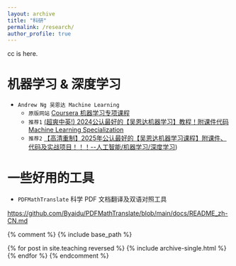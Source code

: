 ```yaml
---
layout: archive
title: "科研"
permalink: /research/
author_profile: true
---
```


cc is here. 

# 机器学习 & 深度学习
* `Andrew Ng 吴恩达 Machine Learning`
  *  `原版网站` [Coursera 机器学习专项课程](https://www.coursera.org/specializations/machine-learning-introduction#courses)
  *  `推荐1` [(超爽中英!) 2024公认最好的【吴恩达机器学习】教程！附课件代码 Machine Learning Specialization](https://www.bilibili.com/video/BV1Bq421A74G?vd_source=19f572b03f2ec7aebf1de5d4242523ce&spm_id_from=333.788.videopod.episodes)
  *  `推荐2` [【高清重制】2025年公认最好的【吴恩达机器学习课程】附课件、代码及实战项目！！！--人工智能/机器学习/深度学习](https://www.bilibili.com/video/BV1owrpYKEtP/?spm_id_from=333.788.videopod.episodes&vd_source=19f572b03f2ec7aebf1de5d4242523ce&p=125))
 
    
# 一些好用的工具
* `PDFMathTranslate` 科学 PDF 文档翻译及双语对照工具

https://github.com/Byaidu/PDFMathTranslate/blob/main/docs/README_zh-CN.md




{% comment %}
{% include base_path %}

{% for post in site.teaching reversed %}
  {% include archive-single.html %}
{% endfor %}
{% endcomment %}
